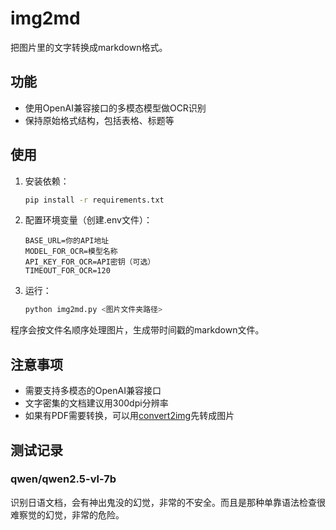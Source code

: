 # img2md

把图片里的文字转换成markdown格式。

## 功能

- 使用OpenAI兼容接口的多模态模型做OCR识别
- 保持原始格式结构，包括表格、标题等

## 使用

1. 安装依赖：
   ```bash
   pip install -r requirements.txt
   ```

2. 配置环境变量（创建.env文件）：
   ```
   BASE_URL=你的API地址
   MODEL_FOR_OCR=模型名称
   API_KEY_FOR_OCR=API密钥（可选）
   TIMEOUT_FOR_OCR=120
   ```

3. 运行：
   ```bash
   python img2md.py <图片文件夹路径>
   ```

程序会按文件名顺序处理图片，生成带时间戳的markdown文件。

## 注意事项

- 需要支持多模态的OpenAI兼容接口
- 文字密集的文档建议用300dpi分辨率
- 如果有PDF需要转换，可以用[convert2img](https://github.com/wengzhiwen/convert2img)先转成图片

## 测试记录

### qwen/qwen2.5-vl-7b

识别日语文档，会有神出鬼没的幻觉，非常的不安全。而且是那种单靠语法检查很难察觉的幻觉，非常的危险。
